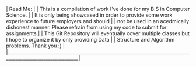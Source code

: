 | Read Me:                                                                                                    |
| This is a compilation of work I've done for my B.S in Computer Science.                                     |
| It is only being showcased in order to provide some work experience to future employers and should          |
| not be used in an acedmically dishonest manner. Please refrain from using my code to submit for assignments.|
| This Git Repository will eventually cover multiple classes but I hope to organize it by only providing Data |
| Structure and Algorithm problems. Thank you :)                                                              |
|_____________________________________________________________________________________________________________|

